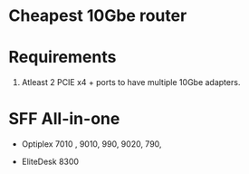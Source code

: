 # Cheapest 10Gbe router

# Requirements 
1. Atleast 2 PCIE x4 + ports to have multiple 10Gbe adapters.


# SFF All-in-one 
- Optiplex 7010 , 9010, 990, 9020, 790, 

- EliteDesk 8300

